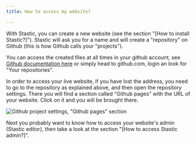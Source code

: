 ```yaml
---
title: How to access my website?

---
```

With Stastic, you can create a new website (see the section "[How to install Stastic?]"). Stastic will ask you for a name and will create a "repository" on Github (this is how Github calls your "projects"). 

You can access the created files at all times in your github account, see [Github documentation here](https://help.github.com/en/articles/about-repositories) or simply head to github.com, login an look for "Your repositories". 

In order to access your live website, if you have lost the address, you need to go to the repository as explained above, and then open the repository settings. There you will find a section called "Github pages" with the URL of your website. Click on it and you will be brought there.


![Github project settings, "Github pages" section](https://www.stastic.net//assets/2019-08-03-571685.png)

Next you probably want to know how to access your website's admin (Stastic editor), then take a look at the section "[How to access Stastic admin?]".
